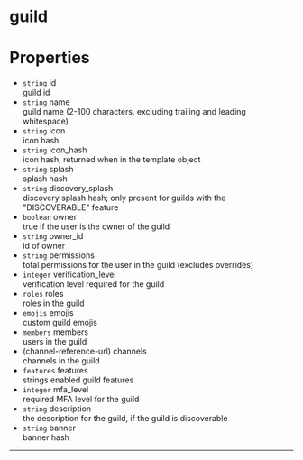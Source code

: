 # guild

# Properties
* `string` id  
guild id  
* `string` name  
guild name (2-100 characters, excluding trailing and leading whitespace)  
* `string` icon  
icon hash  
* `string` icon_hash  
icon hash, returned when in the template object  
* `string` splash  
splash hash  
* `string` discovery_splash  
discovery splash hash; only present for guilds with the "DISCOVERABLE" feature  
* `boolean` owner  
true if the user is the owner of the guild  
* `string` owner_id  
id of owner  
* `string` permissions  
total permissions for the user in the guild (excludes overrides)  
* `integer` verification_level  
verification level required for the guild  
* `roles` roles  
roles in the guild  
* `emojis` emojis  
custom guild emojis  
* `members` members  
users in the guild  
* (channel-reference-url) channels  
channels in the guild  
* `features` features  
strings enabled guild features  
* `integer` mfa_level  
required MFA level for the guild  
* `string` description  
the description for the guild, if the guild is discoverable  
* `string` banner  
banner hash  

---
